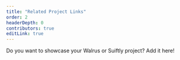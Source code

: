 ```yaml
---
title: "Related Project Links"
order: 2
headerDepth: 0
contributors: true
editLink: true
---
```


Do you want to showcase your Walrus or Suiftly project? Add it here!